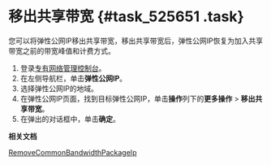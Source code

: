 # 移出共享带宽 {#task_525651 .task}

您可以将弹性公网IP移出共享带宽，移出共享带宽后，弹性公网IP恢复为加入共享带宽之前的带宽峰值和计费方式。

1.  登录[专有网络管理控制台](https://vpcnext.console.aliyun.com)。
2.  在左侧导航栏，单击**弹性公网IP**。
3.  选择弹性公网IP的地域。
4.  在弹性公网IP页面，找到目标弹性公网IP，单击**操作**列下的**更多操作** \> **移出共享带宽**。
5.  在弹出的对话框中，单击**确定**。

**相关文档**  


[RemoveCommonBandwidthPackageIp](../../../../intl.zh-CN/API参考/共享带宽/RemoveCommonBandwidthPackageIp.md#)

